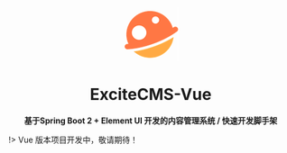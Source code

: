 <p align="center">
	<img alt="logo" src="/static/images/logo.png">
</p>
<h1 align="center" >ExciteCMS-Vue</h1>
<center><b>基于Spring Boot 2 + Element UI 开发的内容管理系统 / 快速开发脚手架</b></center>
<p align="center">

</p>


!> Vue 版本项目开发中，敬请期待！